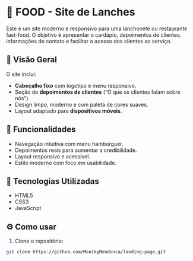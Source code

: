 # 🍔 FOOD - Site de Lanches

Este é um site moderno e responsivo para uma lanchonete ou restaurante fast-food. O objetivo é apresentar o cardápio, depoimentos de clientes, informações de contato e facilitar o acesso dos clientes ao serviço.

## 📸 Visão Geral

O site inclui:

- **Cabeçalho fixo** com logotipo e menu responsivo.
- Seção de **depoimentos de clientes** (“O que os clientes falam sobre nós”).
- Design limpo, moderno e com paleta de cores suaves.
- Layout adaptado para **dispositivos móveis**.

## 🚀 Funcionalidades

- Navegação intuitiva com menu hambúrguer.
- Depoimentos reais para aumentar a credibilidade.
- Layout responsivo e acessível.
- Estilo moderno com foco em usabilidade.

## 🧱 Tecnologias Utilizadas

- HTML5
- CSS3 
- JavaScript

## ⚙️ Como usar

1. Clone o repositório:
```bash
git clone https://github.com/MonikyMendonca/landing-page.git

